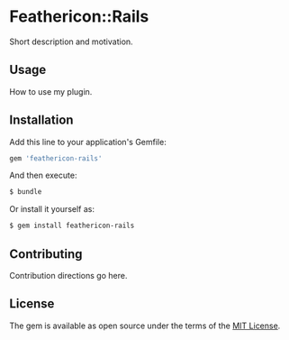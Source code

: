 # Feathericon::Rails
Short description and motivation.

## Usage
How to use my plugin.

## Installation
Add this line to your application's Gemfile:

```ruby
gem 'feathericon-rails'
```

And then execute:
```bash
$ bundle
```

Or install it yourself as:
```bash
$ gem install feathericon-rails
```

## Contributing
Contribution directions go here.

## License
The gem is available as open source under the terms of the [MIT License](http://opensource.org/licenses/MIT).
